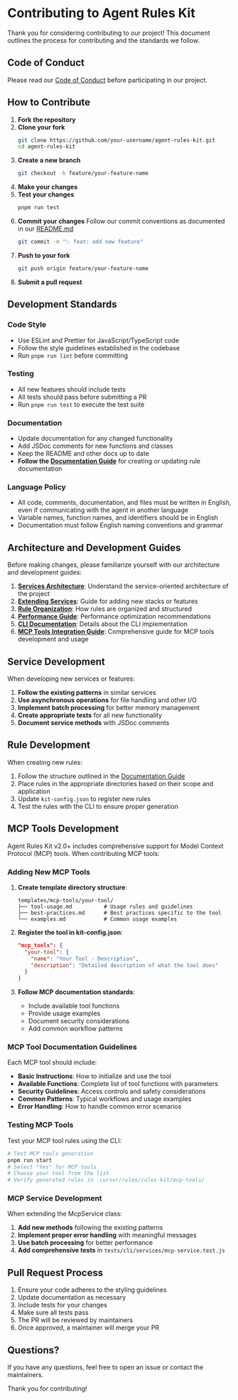 # Contributing to Agent Rules Kit

Thank you for considering contributing to our project! This document outlines the process for contributing and the standards we follow.

## Code of Conduct

Please read our [Code of Conduct](CODE_OF_CONDUCT.md) before participating in our project.

## How to Contribute

1. **Fork the repository**
2. **Clone your fork**
    ```bash
    git clone https://github.com/your-username/agent-rules-kit.git
    cd agent-rules-kit
    ```
3. **Create a new branch**
    ```bash
    git checkout -b feature/your-feature-name
    ```
4. **Make your changes**
5. **Test your changes**
    ```bash
    pnpm run test
    ```
6. **Commit your changes**
   Follow our commit conventions as documented in our [README.md](README.md#commit-conventions)
    ```bash
    git commit -m "✨ feat: add new feature"
    ```
7. **Push to your fork**
    ```bash
    git push origin feature/your-feature-name
    ```
8. **Submit a pull request**

## Development Standards

### Code Style

-   Use ESLint and Prettier for JavaScript/TypeScript code
-   Follow the style guidelines established in the codebase
-   Run `pnpm run lint` before committing

### Testing

-   All new features should include tests
-   All tests should pass before submitting a PR
-   Run `pnpm run test` to execute the test suite

### Documentation

-   Update documentation for any changed functionality
-   Add JSDoc comments for new functions and classes
-   Keep the README and other docs up to date
-   **Follow the [Documentation Guide](docs/documentation-guide.md)** for creating or updating rule documentation

### Language Policy

-   All code, comments, documentation, and files must be written in English, even if communicating with the agent in another language
-   Variable names, function names, and identifiers should be in English
-   Documentation must follow English naming conventions and grammar

## Architecture and Development Guides

Before making changes, please familiarize yourself with our architecture and development guides:

1. **[Services Architecture](docs/services-architecture.md)**: Understand the service-oriented architecture of the project
2. **[Extending Services](docs/extending-services.md)**: Guide for adding new stacks or features
3. **[Rule Organization](docs/rule_organization.md)**: How rules are organized and structured
4. **[Performance Guide](docs/performance-guide.md)**: Performance optimization recommendations
5. **[CLI Documentation](docs/cli.md)**: Details about the CLI implementation
6. **[MCP Tools Integration Guide](docs/mcp-tools-guide.md)**: Comprehensive guide for MCP tools development and usage

## Service Development

When developing new services or features:

1. **Follow the existing patterns** in similar services
2. **Use asynchronous operations** for file handling and other I/O
3. **Implement batch processing** for better memory management
4. **Create appropriate tests** for all new functionality
5. **Document service methods** with JSDoc comments

## Rule Development

When creating new rules:

1. Follow the structure outlined in the [Documentation Guide](docs/documentation-guide.md)
2. Place rules in the appropriate directories based on their scope and application
3. Update `kit-config.json` to register new rules
4. Test the rules with the CLI to ensure proper generation

## MCP Tools Development

Agent Rules Kit v2.0+ includes comprehensive support for Model Context Protocol (MCP) tools. When contributing MCP tools:

### Adding New MCP Tools

1. **Create template directory structure**:

    ```
    templates/mcp-tools/your-tool/
    ├── tool-usage.md          # Usage rules and guidelines
    ├── best-practices.md      # Best practices specific to the tool
    └── examples.md            # Common usage examples
    ```

2. **Register the tool in kit-config.json**:

    ```json
    "mcp_tools": {
      "your-tool": {
        "name": "Your Tool - Description",
        "description": "Detailed description of what the tool does"
      }
    }
    ```

3. **Follow MCP documentation standards**:
    - Include available tool functions
    - Provide usage examples
    - Document security considerations
    - Add common workflow patterns

### MCP Tool Documentation Guidelines

Each MCP tool should include:

-   **Basic Instructions**: How to initialize and use the tool
-   **Available Functions**: Complete list of tool functions with parameters
-   **Security Guidelines**: Access controls and safety considerations
-   **Common Patterns**: Typical workflows and usage examples
-   **Error Handling**: How to handle common error scenarios

### Testing MCP Tools

Test your MCP tool rules using the CLI:

```bash
# Test MCP tools generation
pnpm run start
# Select "Yes" for MCP tools
# Choose your tool from the list
# Verify generated rules in .cursor/rules/rules-kit/mcp-tools/
```

### MCP Service Development

When extending the McpService class:

1. **Add new methods** following the existing patterns
2. **Implement proper error handling** with meaningful messages
3. **Use batch processing** for better performance
4. **Add comprehensive tests** in `tests/cli/services/mcp-service.test.js`

## Pull Request Process

1. Ensure your code adheres to the styling guidelines
2. Update documentation as necessary
3. Include tests for your changes
4. Make sure all tests pass
5. The PR will be reviewed by maintainers
6. Once approved, a maintainer will merge your PR

## Questions?

If you have any questions, feel free to open an issue or contact the maintainers.

Thank you for contributing!
